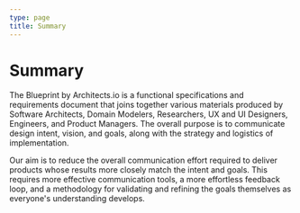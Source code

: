 ```yaml
---
type: page
title: Summary
---
```


# Summary

The Blueprint by Architects.io is a functional specifications and requirements document that joins together various materials produced by Software Architects, Domain Modelers, Researchers, UX and UI Designers, Engineers, and Product Managers.  The overall purpose is to communicate design intent, vision, and goals, along with the strategy and logistics of implementation.  

Our aim is to reduce the overall communication effort required to deliver products whose results more closely match the intent and goals.  This requires more effective communication tools, a more effortless feedback loop, and a methodology for validating and refining the goals themselves as everyone's understanding develops. 
